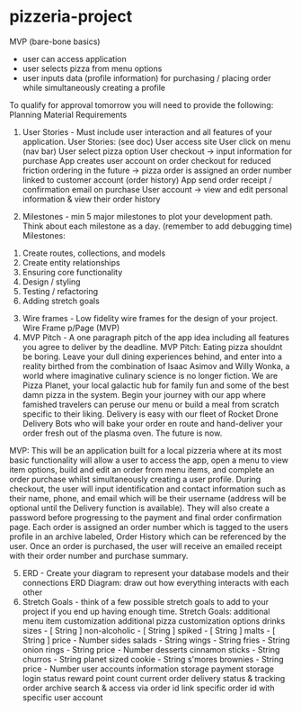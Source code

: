 # pizzeria-project

MVP (bare-bone basics)
-	user can access application
-	user selects pizza from menu options 
-	user inputs data (profile information) for purchasing / placing order while simultaneously creating a profile

To qualify for approval tomorrow you will need to provide the following:
Planning Material Requirements
1.	User Stories - Must include user interaction and all features of your application.
User Stories: (see doc)
User access site 
User click on menu (nav bar)
User select pizza option 
User checkout -> input information for purchase 
App creates user account on order checkout for reduced friction ordering in the future -> pizza order is assigned an order number linked to customer account (order history)
App send order receipt / confirmation email on purchase 
User account -> view and edit personal information & view their order history 

2.	Milestones - min 5 major milestones to plot your development path. Think about each milestone as a day. (remember to add debugging time)
Milestones: 
1)	Create routes, collections, and models
2)	Create entity relationships 
3)	Ensuring core functionality
4)	Design / styling 
5)	Testing / refactoring 
6)	Adding stretch goals 

3.	Wire frames - Low fidelity wire frames for the design of your project.
Wire Frame p/Page (MVP)
4.	MVP Pitch - A one paragraph pitch of the app idea including all features you agree to deliver by the deadline.
MVP Pitch: 
Eating pizza shouldnt be boring. Leave your dull dining experiences behind, and enter into a reality birthed from the combination of Isaac Asimov and Willy Wonka, a world where imaginative culinary science is no longer fiction.
We are Pizza Planet, your local galactic hub for family fun and some of the best damn pizza in the system. Begin your journey with our app where famished travelers can peruse our menu or build a meal from scratch specific to their liking. Delivery is easy with our fleet of Rocket Drone Delivery Bots who will bake your order en route and hand-deliver your order fresh out of the plasma oven. The future is now.

MVP: This will be an application built for a local pizzeria where at its most basic functionality will allow a user to access the app, open a menu to view item options, build and edit an order from menu items, and complete an order purchase whilst simultaneously creating a user profile.
During checkout, the user will input identification and contact information such as their name, phone, and email which will be their username (address will be optional until the Delivery function is available). They will also create a password before progressing to the payment and final order confirmation page. Each order is assigned an order number which is tagged to the users profile in an archive labeled, Order History which can be referenced by the user. Once an order is purchased, the user will receive an emailed receipt with their order number and purchase summary. 

5.	ERD - Create your diagram to represent your database models and their connections
ERD Diagram: draw out how everything interacts with each other 
6.	Stretch Goals - think of a few possible stretch goals to add to your project if you end up having enough time.
Stretch Goals: 
additional menu item customization
additional pizza customization options 
drinks
    sizes - [ String ]
    non-alcoholic - [ String ]
    spiked - [ String ]
    malts - [ String ]
    price - Number
sides
    salads - String
    wings - String
    fries - String
    onion rings - String
    price - Number
desserts
    cinnamon sticks - String
    churros - String
    planet sized cookie - String
    s'mores brownies - String
    price - Number
user accounts 
    information storage 
    payment storage 
    login status 
    reward point count
    current order delivery status & tracking
order archive 
    search & access via order id 
    link specific order id with specific user account  

